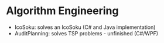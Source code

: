 # Algorithm Engineering

* IcoSoku: solves an IcoSoku (C# and Java implementation)
* AuditPlanning: solves TSP problems - unfinished (C#/WPF)